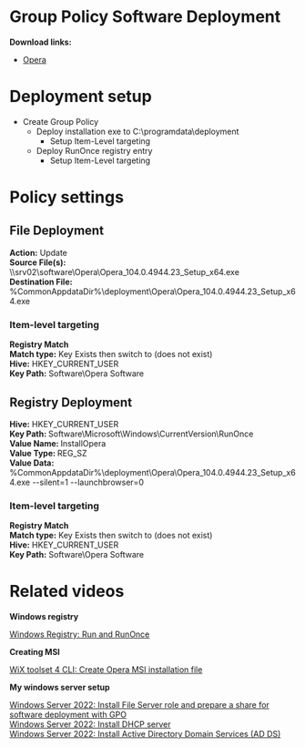 # Group Policy Software Deployment
<b>Download links:</b> <br /> 
* [Opera](https://www.opera.com/download)

# Deployment setup
* Create Group Policy
    * Deploy installation exe to C:\programdata\deployment
        * Setup Item-Level targeting
    * Deploy RunOnce registry entry
        * Setup Item-Level targeting

# Policy settings
## File Deployment
<b>Action:</b> Update <br />
<b>Source File(s):</b> \\\\srv02\software\Opera\Opera_104.0.4944.23_Setup_x64.exe <br />
<b>Destination File:</b> %CommonAppdataDir%\deployment\Opera\Opera_104.0.4944.23_Setup_x64.exe

### Item-level targeting
<b>Registry Match</b><br />
<b>Match type:</b> Key Exists then switch to (does not exist) <br />
<b>Hive:</b> HKEY_CURRENT_USER <br />
<b>Key Path:</b> Software\Opera Software

## Registry Deployment
<b>Hive:</b> HKEY_CURRENT_USER <br />
<b>Key Path: </b> Software\Microsoft\Windows\CurrentVersion\RunOnce <br />
<b>Value Name: </b> InstallOpera <br />
<b>Value Type: </b> REG_SZ <br />
<b>Value Data: </b> %CommonAppdataDir%\deployment\Opera\Opera_104.0.4944.23_Setup_x64.exe --silent=1 --launchbrowser=0

### Item-level targeting
<b>Registry Match</b><br />
<b>Match type:</b> Key Exists then switch to (does not exist) <br />
<b>Hive:</b> HKEY_CURRENT_USER <br />
<b>Key Path:</b> Software\Opera Software

# Related videos

<b>Windows registry</b>

[Windows Registry: Run and RunOnce](https://youtu.be/zgFzCq5uEPw) <br />

<b>Creating MSI</b>

[WiX toolset 4 CLI: Create Opera MSI installation file](https://youtu.be/PozkmCDNrg8)<br />

<b>My windows server setup</b>

[Windows Server 2022: Install File Server role and prepare a share for software deployment with GPO](https://youtu.be/jEWSdC2qwyA) <br />
[Windows Server 2022: Install DHCP server](https://youtu.be/8n0MD9stQis) <br />
[Windows Server 2022: Install Active Directory Domain Services (AD DS)](https://youtu.be/1cYewbW3Tl0) <br />
